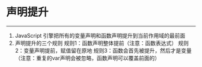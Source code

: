﻿# 声明提升

---

1. JavaScript 引擎把所有的变量声明和函数声明提升到当前作用域的最前面
2. 声明提升的三个规则
规则1：函数声明整体提前（注意：函数表达式）
规则2：变量声明提前，赋值留在原地
规则3：函数会首先被提升，然后才是变量（注意：重复的var声明会被忽略，函数声明可以覆盖前面的）




